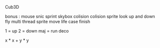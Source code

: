Cub3D

bonus :
mouse
snic
sprint
skybox
colision
colision sprite
look up and down
fly
multi thread
sprite move
life
case finish





1 = up
2 = down
maj = run
deco



x * x + y * y